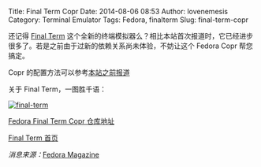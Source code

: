 Title: Final Term Copr
Date: 2014-08-06 08:53
Author: lovenemesis
Category: Terminal Emulator
Tags: Fedora, finalterm
Slug: final-term-copr

还记得 [Final Term](https://linuxtoy.org/archives/final-term-01.html)
这个全新的终端模拟器么？相比本站首次报道时，它已经进步很多了。若是之前由于过新的依赖关系尚未体验，不妨让这个
Fedora Copr 帮您搞定。

Copr
的配置方法可以参考[本站之前报道](https://linuxtoy.org/archives/fedora-copr.html)

关于 Final Term，一图胜千语：

[![final-term](http://lt-file.b0.upaiyun.com/files/2014/08/final-term.gif)](http://lt-file.b0.upaiyun.com/files/2014/08/final-term.gif)

[Fedora Final Term Copr
仓库地址](http://copr.fedoraproject.org/coprs/mattdm/finalterm/)

[Final Term 首页](http://finalterm.org/)

*消息来源：*[Fedora
Magazine](http://fedoramagazine.org/final-term-repo-for-fedora-updated/)
